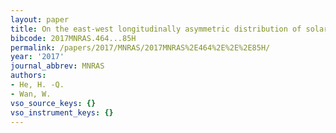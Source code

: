 ```yaml
---
layout: paper
title: On the east-west longitudinally asymmetric distribution of solar proton events
bibcode: 2017MNRAS.464...85H
permalink: /papers/2017/MNRAS/2017MNRAS%2E464%2E%2E%2E85H/
year: '2017'
journal_abbrev: MNRAS
authors:
- He, H. -Q.
- Wan, W.
vso_source_keys: {}
vso_instrument_keys: {}
---
```

